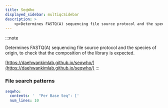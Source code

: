 ```yaml
---
title: SeqWho
displayed_sidebar: multiqcSidebar
description: >
    <p>Determines FASTQ(A) sequencing file source protocol and the species of origin, to check that the composition of the library is expected.</p>
---
```


<!--
~~~~~ DO NOT EDIT ~~~~~
This file is autogenerated from the MultiQC module python docstring.
Do not edit the markdown, it will be overwritten.

File path for the source of this content: multiqc/modules/seqwho/seqwho.py
~~~~~~~~~~~~~~~~~~~~~~~
-->

:::note
<p>Determines FASTQ(A) sequencing file source protocol and the species of origin, to check that the composition of the library is expected.</p>

[https://daehwankimlab.github.io/seqwho/](https://daehwankimlab.github.io/seqwho/)
:::

### File search patterns

```yaml
seqwho:
  contents: '  "Per Base Seq": ['
  num_lines: 10
```
    